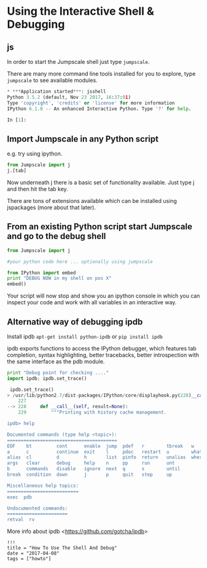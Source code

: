 # Using the Interactive Shell & Debugging

## js

In order to start the Jumpscale shell just type `jumpscale`.

There are many more command line tools installed for you to explore, type `jumpscale` to see available modules.

```python
* ***Application started***: jsshell
Python 3.5.2 (default, Nov 23 2017, 16:37:01) 
Type 'copyright', 'credits' or 'license' for more information
IPython 6.1.0 -- An enhanced Interactive Python. Type '?' for help.

In [1]:
```

## Import Jumpscale in any Python script

e.g. try using ipython.

```python
from Jumpscale import j
j.[tab]
```

Now underneath j there is a basic set of functionality available. Just type j and then hit the tab key.

There are tons of extensions available which can be installed using jspackages (more about that later).

## From an existing Python script start Jumpscale and go to the debug shell

```python
from Jumpscale import j

#your python code here ... optionally using jumpscale

from IPython import embed
print "DEBUG NOW in my shell on pos X"
embed()
```

Your script will now stop and show you an ipython console in which you can inspect your code and work with all variables in an interactive way.

## Alternative way of debugging ipdb

Install ipdb `apt-get install python-ipdb` or `pip install ipdb`

ipdb exports functions to access the IPython debugger, which features tab completion, syntax highlighting, better tracebacks, better introspection with the same interface as the pdb module.

```python
print "Debug point for checking ...."
import ipdb; ipdb.set_trace()

 ipdb.set_trace()
> /usr/lib/python2.7/dist-packages/IPython/core/displayhook.py(228)__call__()
    227 
--> 228     def __call__(self, result=None):
    229         """Printing with history cache management.

ipdb> help

Documented commands (type help <topic>):
========================================
EOF    bt         cont      enable  jump  pdef   r        tbreak   w
a      c          continue  exit    l     pdoc   restart  u        whatis
alias  cl         d         h       list  pinfo  return   unalias  where
args   clear      debug     help    n     pp     run      unt
b      commands   disable   ignore  next  q      s        until
break  condition  down      j       p     quit   step     up

Miscellaneous help topics:
==========================
exec  pdb

Undocumented commands:
======================
retval  rv
```

More info about ipdb \<<https://github.com/gotcha/ipdb>>

```
!!!
title = "How To Use The Shell And Debug"
date = "2017-04-08"
tags = ["howto"]
```

